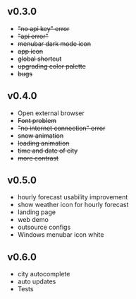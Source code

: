 ## v0.3.0
* ~~"no api key" error~~
* ~~"api error"~~
* ~~menubar dark mode icon~~
* ~~app icon~~
* ~~global shortcut~~
* ~~upgrading color palette~~
* ~~bugs~~

## v0.4.0
* Open external browser
* ~~Font problem~~
* ~~"no internet connection" error~~
* ~~snow animation~~
* ~~loading animation~~
* ~~time and date of city~~
* ~~more contrast~~

## v0.5.0
* hourly forecast usability improvement
* show weather icon for hourly forecast
* landing page
* web demo
* outsource configs
* Windows menubar icon white

## v0.6.0
* city autocomplete
* auto updates
* Tests
